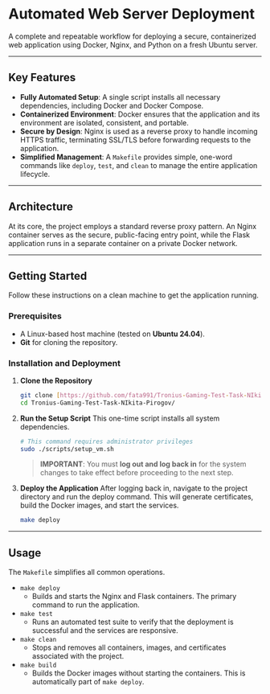 # Automated Web Server Deployment

A complete and repeatable workflow for deploying a secure, containerized web application using Docker, Nginx, and Python on a fresh Ubuntu server.

---

## Key Features

* **Fully Automated Setup**: A single script installs all necessary dependencies, including Docker and Docker Compose.
* **Containerized Environment**: Docker ensures that the application and its environment are isolated, consistent, and portable.
* **Secure by Design**: Nginx is used as a reverse proxy to handle incoming HTTPS traffic, terminating SSL/TLS before forwarding requests to the application.
* **Simplified Management**: A `Makefile` provides simple, one-word commands like `deploy`, `test`, and `clean` to manage the entire application lifecycle.

---

## Architecture

At its core, the project employs a standard reverse proxy pattern. An Nginx container serves as the secure, public-facing entry point, while the Flask application runs in a separate container on a private Docker network.

---

## Getting Started

Follow these instructions on a clean machine to get the application running.

### Prerequisites

* A Linux-based host machine (tested on **Ubuntu 24.04**).
* **Git** for cloning the repository.

### Installation and Deployment

1.  **Clone the Repository**
    ```bash
    git clone [https://github.com/fata991/Tronius-Gaming-Test-Task-NIkita-Pirogov.git](https://github.com/fata991/Tronius-Gaming-Test-Task-NIkita-Pirogov.git)
    cd Tronius-Gaming-Test-Task-NIkita-Pirogov/
    ```

2.  **Run the Setup Script**
    This one-time script installs all system dependencies.
    ```bash
    # This command requires administrator privileges
    sudo ./scripts/setup_vm.sh
    ```
    > **IMPORTANT**: You must **log out and log back in** for the system changes to take effect before proceeding to the next step.

3.  **Deploy the Application**
    After logging back in, navigate to the project directory and run the deploy command. This will generate certificates, build the Docker images, and start the services.
    ```bash
    make deploy
    ```

---

## Usage

The `Makefile` simplifies all common operations.

* `make deploy`
    * Builds and starts the Nginx and Flask containers. The primary command to run the application.
* `make test`
    * Runs an automated test suite to verify that the deployment is successful and the services are responsive.
* `make clean`
    * Stops and removes all containers, images, and certificates associated with the project.
* `make build`
    * Builds the Docker images without starting the containers. This is automatically part of `make deploy`.
